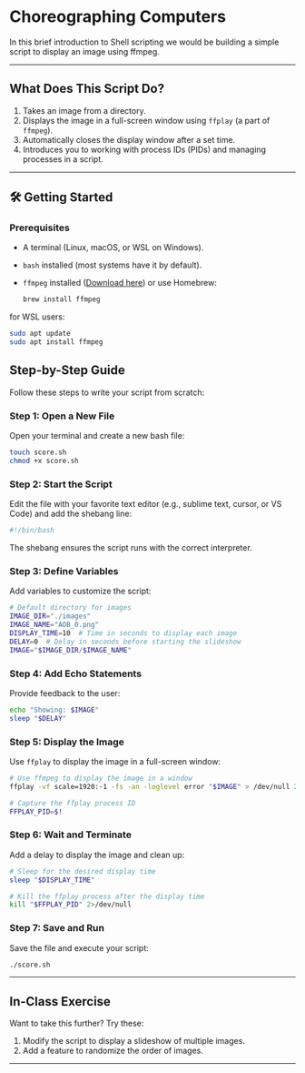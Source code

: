 # Choreographing Computers

In this brief introduction to Shell scripting we would be building a simple script to display an image using ffmpeg.

---

## What Does This Script Do?

1. Takes an image from a directory.
2. Displays the image in a full-screen window using `ffplay` (a part of `ffmpeg`).
3. Automatically closes the display window after a set time.
4. Introduces you to working with process IDs (PIDs) and managing processes in a script.

---

## 🛠️ Getting Started

### Prerequisites

- A terminal (Linux, macOS, or WSL on Windows).
- `bash` installed (most systems have it by default).
- `ffmpeg` installed ([Download here](https://ffmpeg.org/download.html)) or use Homebrew:

  ```bash
  brew install ffmpeg
  ```
  
for WSL users:

```bash
sudo apt update
sudo apt install ffmpeg
```

## Step-by-Step Guide

Follow these steps to write your script from scratch:

### Step 1: Open a New File

Open your terminal and create a new bash file:

```bash
touch score.sh
chmod +x score.sh
```

### Step 2: Start the Script

Edit the file with your favorite text editor (e.g., sublime text, cursor, or VS Code) and add the shebang line:

```bash
#!/bin/bash
```

The shebang ensures the script runs with the correct interpreter.

### Step 3: Define Variables

Add variables to customize the script:

```bash
# Default directory for images
IMAGE_DIR="./images"
IMAGE_NAME="AOB_0.png" 
DISPLAY_TIME=10  # Time in seconds to display each image
DELAY=0  # Delay in seconds before starting the slideshow
IMAGE="$IMAGE_DIR/$IMAGE_NAME"
```

### Step 4: Add Echo Statements

Provide feedback to the user:

```bash
echo "Showing: $IMAGE"
sleep "$DELAY"
```

### Step 5: Display the Image

Use `ffplay` to display the image in a full-screen window:

```bash
# Use ffmpeg to display the image in a window
ffplay -vf scale=1920:-1 -fs -an -loglevel error "$IMAGE" > /dev/null 2>&1 &

# Capture the ffplay process ID
FFPLAY_PID=$!
```

### Step 6: Wait and Terminate

Add a delay to display the image and clean up:

```bash
# Sleep for the desired display time
sleep "$DISPLAY_TIME"

# Kill the ffplay process after the display time
kill "$FFPLAY_PID" 2>/dev/null
```

### Step 7: Save and Run

Save the file and execute your script:

```bash
./score.sh
```

---

## In-Class Exercise

Want to take this further? Try these:

1. Modify the script to display a slideshow of multiple images.
2. Add a feature to randomize the order of images.

---
